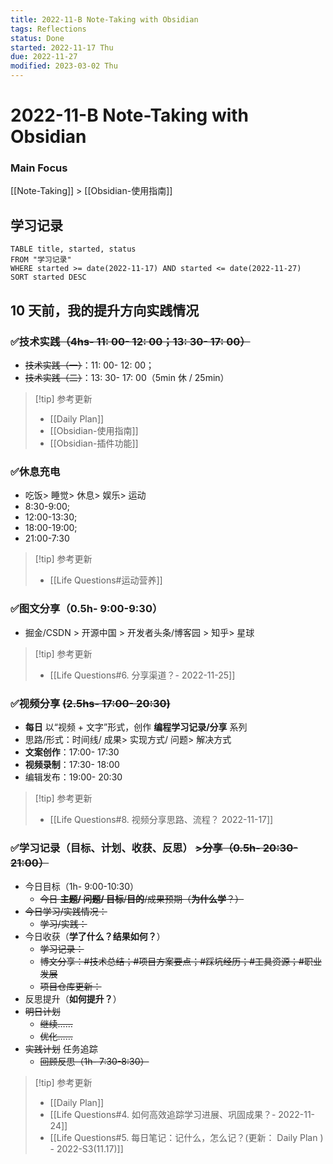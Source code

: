 ```yaml
---
title: 2022-11-B Note-Taking with Obsidian
tags: Reflections
status: Done
started: 2022-11-17 Thu
due: 2022-11-27
modified: 2023-03-02 Thu
---
```

# 2022-11-B Note-Taking with Obsidian
### Main Focus
[[Note-Taking]] > [[Obsidian-使用指南]]
## 学习记录

```dataview
TABLE title, started, status
FROM "学习记录"
WHERE started >= date(2022-11-17) AND started <= date(2022-11-27)
SORT started DESC
```

## 10 天前，我的提升方向实践情况
### ✅技术实践~~（4hs- 11: 00- 12: 00；13: 30- 17: 00）~~
- ~~技术实践（一）~~：11: 00- 12: 00；
- ~~技术实践（二）~~：13: 30- 17: 00（5min 休 / 25min）
> [!tip] 参考更新
> - [[Daily Plan]]
> - [[Obsidian-使用指南]]
> - [[Obsidian-插件功能]]
### ✅休息充电
- 吃饭> 睡觉> 休息> 娱乐> 运动
- 8:30-9:00; 
- 12:00-13:30; 
- 18:00-19:00; 
- 21:00-7:30
> [!tip] 参考更新
> - [[Life Questions#运动营养]]
### ✅图文分享（0.5h- 9:00-9:30）
- 掘金/CSDN > 开源中国 > 开发者头条/博客园 > 知乎> 星球
> [!tip] 参考更新
> - [[Life Questions#6. 分享渠道？- 2022-11-25]]
### ✅视频分享 ~~(2.5hs- 17:00- 20:30)~~ 
- **每日** 以“视频 + 文字”形式，创作 **编程学习记录/分享** 系列
- 思路/形式：时间线/ 成果> 实现方式/ 问题> 解决方式
- **文案创作**：17:00- 17:30
- **视频录制**：17:30- 18:00
- 编辑发布：19:00- 20:30
> [!tip] 参考更新
> - [[Life Questions#8. 视频分享思路、流程？ 2022-11-17]]
### ✅学习记录（目标、计划、收获、反思） ~~>分享（0.5h- 20:30-21:00）~~ 
- 今日目标（1h- 9:00-10:30）
	- ~~今日 **主题/ 问题/ 目标**/**目的**/成果预期（**为什么学**？）~~
- ~~今日学习/实践情况：~~
	- ~~学习/实践：~~
- 今日收获（**学了什么？结果如何？**）
	- ~~学习记录：~~
	- ~~博文分享：#技术总结；#项目方案要点；#踩坑经历；#工具资源；#职业发展~~
	- ~~项目仓库更新：~~
- 反思提升（**如何提升？**）
- ~~明日计划~~
  - ~~继续……~~
  - ~~优化……~~
- ~~实践计划~~ 任务追踪
	- ~~回顾反思（1h- 7:30-8:30）~~
> [!tip] 参考更新
> - [[Daily Plan]]
> - [[Life Questions#4. 如何高效追踪学习进展、巩固成果？- 2022-11-24]]
> - [[Life Questions#5. 每日笔记：记什么，怎么记？(更新： Daily Plan ) - 2022-S3(11.17)]]



